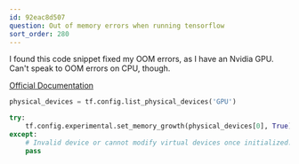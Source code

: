 ```yaml
---
id: 92eac8d507
question: Out of memory errors when running tensorflow
sort_order: 280
---
```


I found this code snippet fixed my OOM errors, as I have an Nvidia GPU. Can't speak to OOM errors on CPU, though.

[Official Documentation](https://www.tensorflow.org/api_docs/python/tf/config/experimental/set_memory_growth)

```python
physical_devices = tf.config.list_physical_devices('GPU')

try:
    tf.config.experimental.set_memory_growth(physical_devices[0], True)
except:
    # Invalid device or cannot modify virtual devices once initialized.
    pass
```